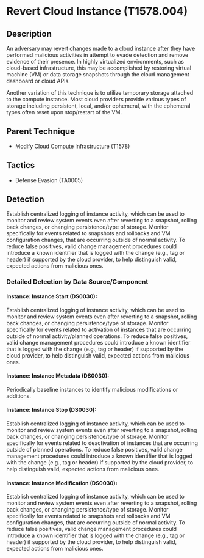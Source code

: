 # Revert Cloud Instance (T1578.004)

## Description
An adversary may revert changes made to a cloud instance after they have performed malicious activities in attempt to evade detection and remove evidence of their presence. In highly virtualized environments, such as cloud-based infrastructure, this may be accomplished by restoring virtual machine (VM) or data storage snapshots through the cloud management dashboard or cloud APIs.

Another variation of this technique is to utilize temporary storage attached to the compute instance. Most cloud providers provide various types of storage including persistent, local, and/or ephemeral, with the ephemeral types often reset upon stop/restart of the VM.

## Parent Technique
- Modify Cloud Compute Infrastructure (T1578)

## Tactics
- Defense Evasion (TA0005)

## Detection
Establish centralized logging of instance activity, which can be used to monitor and review system events even after reverting to a snapshot, rolling back changes, or changing persistence/type of storage. Monitor specifically for events related to snapshots and rollbacks and VM configuration changes, that are occurring outside of normal activity. To reduce false positives, valid change management procedures could introduce a known identifier that is logged with the change (e.g., tag or header) if supported by the cloud provider, to help distinguish valid, expected actions from malicious ones.

### Detailed Detection by Data Source/Component
#### Instance: Instance Start (DS0030): 
Establish centralized logging of instance activity, which can be used to monitor and review system events even after reverting to a snapshot, rolling back changes, or changing persistence/type of storage. Monitor specifically for events related to activation of instances that are occurring outside of normal activity/planned operations. To reduce false positives, valid change management procedures could introduce a known identifier that is logged with the change (e.g., tag or header) if supported by the cloud provider, to help distinguish valid, expected actions from malicious ones.

#### Instance: Instance Metadata (DS0030): 
Periodically baseline instances to identify malicious modifications or additions.

#### Instance: Instance Stop (DS0030): 
Establish centralized logging of instance activity, which can be used to monitor and review system events even after reverting to a snapshot, rolling back changes, or changing persistence/type of storage. Monitor specifically for events related to deactivation of instances that are occurring outside of planned operations. To reduce false positives, valid change management procedures could introduce a known identifier that is logged with the change (e.g., tag or header) if supported by the cloud provider, to help distinguish valid, expected actions from malicious ones.

#### Instance: Instance Modification (DS0030): 
Establish centralized logging of instance activity, which can be used to monitor and review system events even after reverting to a snapshot, rolling back changes, or changing persistence/type of storage. Monitor specifically for events related to snapshots and rollbacks and VM configuration changes, that are occurring outside of normal activity. To reduce false positives, valid change management procedures could introduce a known identifier that is logged with the change (e.g., tag or header) if supported by the cloud provider, to help distinguish valid, expected actions from malicious ones.

